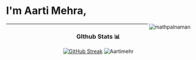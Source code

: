 # I'm Aarti Mehra, 
<img align="right" src="https://komarev.com/ghpvc/?username=mathpalnman&label=Profile%20views&color=0e75b6&style=flat" alt="mathpalnaman" /> 



<div align="center">

---
### GIthub Stats 📊

[![GitHub Streak](https://github-readme-streak-stats.herokuapp.com?user=mathpalnaman&theme=github-dark&hide_border=true)](https://git.io/streak-stats)
![Aartimehr](https://github-readme-stats.vercel.app/api?username=mathpalnaman&show_icons=true&title_color=fff&icon_color=79ff97&text_color=9f9f9f&bg_color=0D1117&hide_border=true&custom_title=mathpalnaman's_GitHub_Stats)

</div>



